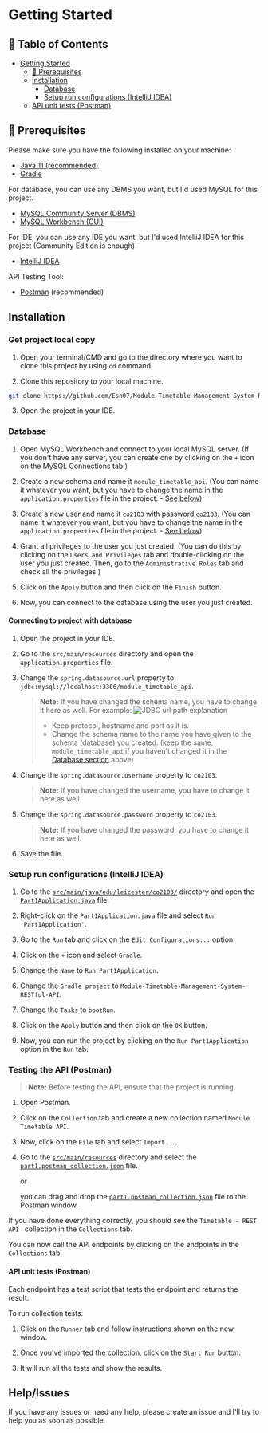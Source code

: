 # Getting Started

## :notebook_with_decorative_cover: Table of Contents

- [Getting Started](#getting-started)
  - [:wrench: Prerequisites](#wrench-prerequisites)
  - [Installation](#installation)
    - [Database](#database)
    - [Setup run configurations (IntelliJ IDEA)](#setup-run-configurations-intellij-idea)
  - [API unit tests (Postman)](#api-unit-tests-postman)

## :wrench: Prerequisites

Please make sure you have the following installed on your machine:

- [Java 11 (recommended)](https://www.oracle.com/java/technologies/javase-jdk11-downloads.html)
- [Gradle](https://gradle.org/install/)

For database, you can use any DBMS you want, but I'd used MySQL for this project.

- [MySQL Community Server (DBMS)](https://dev.mysql.com/downloads/mysql/)
- [MySQL Workbench (GUI) ](https://dev.mysql.com/downloads/workbench/)

For IDE, you can use any IDE you want, but I'd used IntelliJ IDEA for this project (Community Edition is enough).

- [IntelliJ IDEA](https://www.jetbrains.com/idea/download/)

API Testing Tool:

- [Postman](https://www.postman.com/downloads/) (recommended)

## Installation

### Get project local copy

1. Open your terminal/CMD and go to the directory where you want to clone this project by using `cd` command.

2. Clone this repository to your local machine.

```sh
git clone https://github.com/Esh07/Module-Timetable-Management-System-RESTful-API.git
```

3. Open the project in your IDE.

### Database

1. Open MySQL Workbench and connect to your local MySQL server. (If you don't have any server, you can create one by clicking on the `+` icon on the MySQL Connections tab.)

2. Create a new schema and name it `module_timetable_api`. (You can name it whatever you want, but you have to change the name in the `application.properties` file in the project. - [See below](#connecting-to-project-with-database))

3. Create a new user and name it `co2103` with password `co2103`. (You can name it whatever you want, but you have to change the name in the `application.properties` file in the project. - [See below](#connecting-to-project-with-database))

4. Grant all privileges to the user you just created. (You can do this by clicking on the `Users and Privileges` tab and double-clicking on the user you just created. Then, go to the `Administrative Roles` tab and check all the privileges.)

5. Click on the `Apply` button and then click on the `Finish` button.

6. Now, you can connect to the database using the user you just created.

#### Connecting to project with database

1. Open the project in your IDE.

2. Go to the `src/main/resources` directory and open the `application.properties` file.

3. Change the `spring.datasource.url` property to `jdbc:mysql://localhost:3306/module_timetable_api`.

   > **Note:** If you have changed the schema name, you have to change it here as well.
   > For example:
   > ![JDBC url path explanation](./docs/jdbc-url-path-explanation.png)
   >
   > - Keep protocol, hostname and port as it is.
   > - Change the schema name to the name you have given to the schema (database) you created. (keep the same, `module_timetable_api` if you haven't changed it in the [Database section](#database) above)

4. Change the `spring.datasource.username` property to `co2103`.

   > **Note:** If you have changed the username, you have to change it here as well.

5. Change the `spring.datasource.password` property to `co2103`.

   > **Note:** If you have changed the password, you have to change it here as well.

6. Save the file.

### Setup run configurations (IntelliJ IDEA)

1. Go to the [`src/main/java/edu/leicester/co2103/`](./src/main/java/edu/leicester/co2103/) directory and open the [`Part1Application.java`](./src/main/java/edu/leicester/co2103/Part1Application.java) file.

2. Right-click on the `Part1Application.java` file and select `Run 'Part1Application'`.

3. Go to the `Run` tab and click on the `Edit Configurations...` option.

4. Click on the `+` icon and select `Gradle`.

5. Change the `Name` to `Run Part1Application`.

6. Change the `Gradle project` to `Module-Timetable-Management-System-RESTful-API`.

7. Change the `Tasks` to `bootRun`.

8. Click on the `Apply` button and then click on the `OK` button.

9. Now, you can run the project by clicking on the `Run Part1Application` option in the `Run` tab.

### Testing the API (Postman)

> **Note:** Before testing the API, ensure that the project is running.

1. Open Postman.

2. Click on the `Collection` tab and create a new collection named `Module Timetable API`.

3. Now, click on the `File` tab and select `Import...`.

4. Go to the [`src/main/resources`](./src/main/resources) directory and select the [`part1.postman_collection.json`](./src/main/resources/part1.postman_collection.json) file.

   or

   you can drag and drop the [`part1.postman_collection.json`](./src/main/resources/part1.postman_collection.json) file to the Postman window.

If you have done everything correctly, you should see the `Timetable - REST API ` collection in the `Collections` tab.

You can now call the API endpoints by clicking on the endpoints in the `Collections` tab.

#### API unit tests (Postman)

Each endpoint has a test script that tests the endpoint and returns the result.

To run collection tests:

1. Click on the `Runner` tab and follow instructions shown on the new window.

2. Once you've imported the collection, click on the `Start Run` button.

3. It will run all the tests and show the results.

## Help/Issues

If you have any issues or need any help, please create an issue and I'll try to help you as soon as possible.
